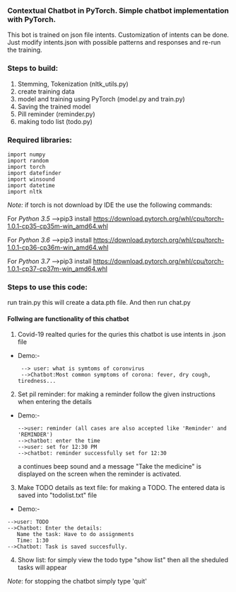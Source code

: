 ### Contextual Chatbot in PyTorch. Simple chatbot implementation with PyTorch.

This bot is trained on json file intents. Customization of intents can be done. Just modify intents.json with possible patterns and responses and re-run the training.

### Steps to build:
1. Stemming, Tokenization (nltk_utils.py)
2. create training data
3. model and training using PyTorch (model.py and train.py)
4. Saving the trained model
5. Pill reminder (reminder.py)
6. making todo list (todo.py)

### Required libraries:
    import numpy
    import random
    import torch
    import datefinder
    import winsound
    import datetime
    import nltk

_Note:_ if torch is not download by IDE the use the following commands:

For _Python 3.5_
-->pip3 install https://download.pytorch.org/whl/cpu/torch-1.0.1-cp35-cp35m-win_amd64.whl

For _Python 3.6_
-->pip3 install https://download.pytorch.org/whl/cpu/torch-1.0.1-cp36-cp36m-win_amd64.whl

For _Python 3.7_
-->pip3 install https://download.pytorch.org/whl/cpu/torch-1.0.1-cp37-cp37m-win_amd64.whl

### Steps to use this code:
run train.py this will create a data.pth file. And then run chat.py



#### Follwing are functionality of this chatbot
1. Covid-19 realted quries
    for the quries this chatbot is use intents in .json file

  * Demo:-
  
         --> user: what is symtoms of coronvirus
         -->Chatbot:Most common symptoms of corona: fever, dry cough, tiredness...

2. Set pil reminder:
    for making a reminder follow the given instructions when entering the details
  * Demo:-
  
        -->user: reminder (all cases are also accepted like 'Reminder' and 'REMINDER')
        -->chatbot: enter the time
        -->user: set for 12:30 PM
        -->chatbot: reminder successfully set for 12:30
      a continues beep sound and a message "Take the medicine" is displayed on the screen when the reminder is activated.


 3. Make TODO details as text file:
    for making a TODO. The entered data is saved into "todolist.txt" file

   * Demo:-
   
    -->user: TODO
    -->Chatbot: Enter the details:
       Name the task: Have to do assignments
       Time: 1:30
    -->Chatbot: Task is saved succesfully.
    
4. Show list:
     for simply view the todo type "show list" then all the sheduled tasks will appear
     
_Note_: for stopping the chatbot simply type 'quit'
